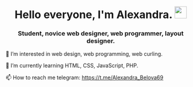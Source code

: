 <h1 align="center">Hello everyone, I'm Alexandra.
<img src="https://github.com/blackcater/blackcater/raw/main/images/Hi.gif" height="32"/></h1>
<h3 align="center">Student, novice web designer, web programmer, layout designer.</h3>

👀 I’m interested in web design, web programming, web curling.

🌱 I’m currently learning HTML, CSS, JavaScript, PHP.

📫 How to reach me telegram: https://t.me/Alexandra_Belova69
